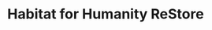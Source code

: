 ---
title: "Habitat for Humanity ReStore"
url: /naperville/habitat-for-humanity-restore/
shop: charity
---
